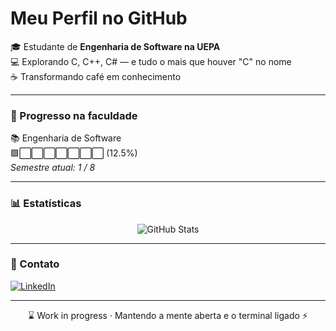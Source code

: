 # Meu Perfil no GitHub

🎓 Estudante de **Engenharia de Software na UEPA**  <br>
💻 Explorando C, C++, C# — e tudo o mais que houver "C" no nome  <br>
☕ Transformando café em conhecimento

---

### 🎯 Progresso na faculdade

<!-- PROGRESS_START -->
📚 Engenharia de Software  
🟩⬜⬜⬜⬜⬜⬜⬜ (12.5%)  
_Semestre atual: 1 / 8_
<!-- PROGRESS_END -->

---

### 📊 Estatísticas

<div align="center">
  <img src="https://github-readme-stats.vercel.app/api?username=carvalho-xx&show_icons=true&theme=radical&hide_border=true" alt="GitHub Stats" />
</div>

---

### 📎 Contato

[![LinkedIn](https://img.shields.io/badge/-LinkedIn-0A66C2?style=flat&logo=linkedin&logoColor=white)](https://www.linkedin.com/in/jpcarvalho42)

---

<p align="center">
  ⌛ Work in progress · Mantendo a mente aberta e o terminal ligado ⚡
</p>
